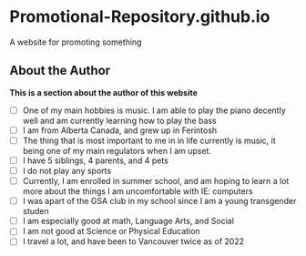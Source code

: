 # Promotional-Repository.github.io
A website for promoting something

##  About the Author
**This is a section about the author of this website**
- [ ] One of my main hobbies is music. I am able to play the piano decently well and am currently learning how to play the bass
- [ ] I am from Alberta Canada, and grew up in Ferintosh
- [ ] The thing that is most important to me in in life currently is music, it being one of my main regulators when I am upset.
- [ ] I have 5 siblings, 4 parents, and 4 pets
- [ ] I do not play any sports
- [ ] Currently, I am enrolled in summer school, and am hoping to learn a lot more about the things I am uncomfortable with IE: computers
- [ ] I was apart of the GSA club in my school since I am a young transgender studen
- [ ] I am especially good at math, Language Arts, and Social
- [ ] I am not good at Science or Physical Education
- [ ] I travel a lot, and have been to Vancouver twice as of 2022
